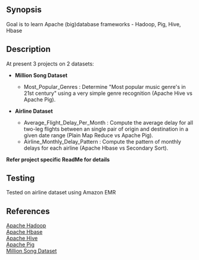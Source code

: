 ## Synopsis

Goal is	to learn Apache (big)database frameworks - Hadoop, Pig, Hive, Hbase

## Description

At present 3 projects on 2 datasets:  
  
* **Million Song Dataset**  
  * Most_Popular_Genres : Determine "Most popular music genre's in 21st century" using a very simple genre recognition (Apache Hive vs Apache Pig).  
  
* **Airline Dataset**  
  * Average_Flight_Delay_Per_Month : Compute the average	delay for all two-leg flights between an single pair of origin and destination in a given date range (Plain Map Reduce vs Apache Pig).  
  * Airline_Monthly_Delay_Pattern : Compute the pattern of monthly delays for each airline (Apache Hbase vs Secondary Sort).  
  
**Refer project specific ReadMe for details**
  
## Testing  

Tested on airline dataset using Amazon EMR

## References  

[Apache Hadoop](http://hadoop.apache.org/)  
[Apache Hbase](http://hbase.apache.org/)  
[Apache Hive](http://hive.apache.org/)  
[Apache Pig](http://pig.apache.org/)  
[Million Song Dataset](http://labrosa.ee.columbia.edu/millionsong/)  
